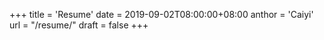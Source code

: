 +++
title = 'Resume'
date = 2019-09-02T08:00:00+08:00
anthor = 'Caiyi'
url = "/resume/"
draft = false
+++

